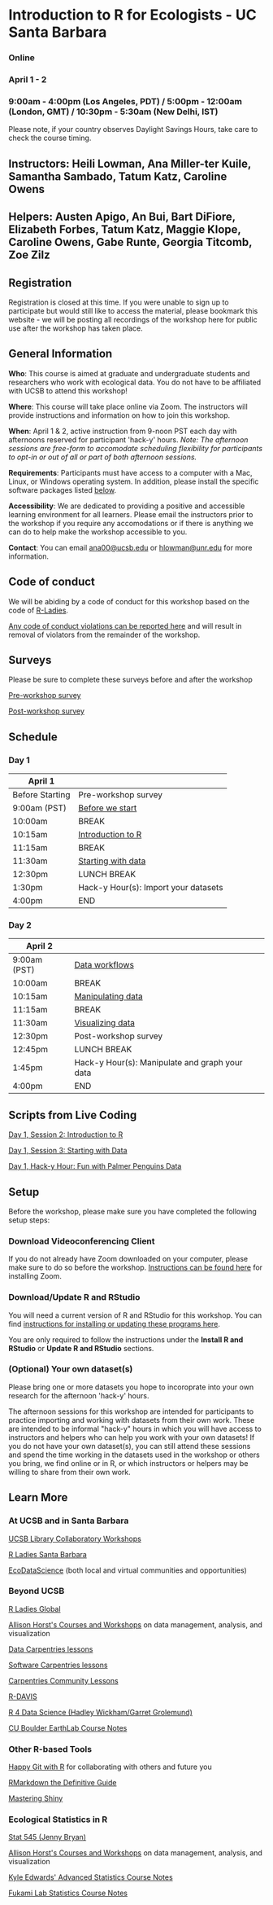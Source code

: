 # Introduction to R for Ecologists - UC Santa Barbara

### Online
### April 1 - 2
### 9:00am - 4:00pm (Los Angeles, PDT) / 5:00pm - 12:00am (London, GMT) / 10:30pm - 5:30am (New Delhi, IST)

Please note, if your country observes Daylight Savings Hours, take care to check the course timing.

## Instructors: Heili Lowman, Ana Miller-ter Kuile, Samantha Sambado, Tatum Katz, Caroline Owens

## Helpers: Austen Apigo, An Bui, Bart DiFiore, Elizabeth Forbes, Tatum Katz, Maggie Klope, Caroline Owens, Gabe Runte, Georgia Titcomb, Zoe Zilz

## Registration

Registration is closed at this time. If you were unable to sign up to participate but would still like to access the material, please bookmark this website - we will be posting all recordings of the workshop here for public use after the workshop has taken place.

## General Information

**Who**: This course is aimed at graduate and undergraduate students and researchers who work with ecological data. You do not have to be affiliated with UCSB to attend this workshop!

**Where**: This course will take place online via Zoom. The instructors will provide instructions and information on how to join this workshop.

**When**: April 1 & 2, active instruction from 9-noon PST each day with afternoons reserved for participant 'hack-y' hours. *Note: The afternoon sessions are free-form to accomodate scheduling flexibility for participants to opt-in or out of all or part of both afternoon sessions.*

**Requirements**: Participants must have access to a computer with a Mac, Linux, or Windows operating system. In addition, please install the specific software packages listed [below](#setup). 

**Accessibility**: We are dedicated to providing a positive and accessible learning environment for all learners. Please email the instructors prior to the workshop if you require any accomodations or if there is anything we can do to help make the workshop accessible to you. 

**Contact**: You can email ana00@ucsb.edu or hlowman@unr.edu for more information.

## Code of conduct

We will be abiding by a code of conduct for this workshop based on the code of [R-Ladies](https://rladies.org/code-of-conduct/). 

[Any code of conduct violations can be reported here](https://docs.google.com/forms/d/e/1FAIpQLSfISSlxKKqRxVxdvdz-ytm4581IQcXw3CrZybR3xlowCOUcag/viewform?usp=sf_link) and will result in removal of violators from the remainder of the workshop. 

## Surveys

Please be sure to complete these surveys before and after the workshop

[Pre-workshop survey](https://docs.google.com/forms/d/e/1FAIpQLSfA9eY583ScmqQsMBWYIGwnnkB_Km0hd4xDPn-_OOFngabE2w/viewform?usp=sf_link)

[Post-workshop survey](https://docs.google.com/forms/d/e/1FAIpQLSdk6nw4dWit0DpWYZXngNz4fuoUuRlNFq1sDV1cmhjkIJOtbQ/viewform?usp=sf_link)

## Schedule

### Day 1

| April 1  |  | 
| ------------- | ------------- | 
| Before Starting  | Pre-workshop survey  |
| 9:00am (PST)  | [Before we start](https://datacarpentry.org/R-ecology-lesson/00-before-we-start.html)  |
| 10:00am  | BREAK  |
| 10:15am  | [Introduction to R](https://datacarpentry.org/R-ecology-lesson/01-intro-to-r.html)  |
| 11:15am  | BREAK  |
| 11:30am  | [Starting with data](https://datacarpentry.org/R-ecology-lesson/02-starting-with-data.html)  |
| 12:30pm  | LUNCH BREAK  |
| 1:30pm  | Hack-y Hour(s): Import your datasets  |
| 4:00pm  | END  |

### Day 2

| April 2  |  | 
| ------------- | ------------- | 
| 9:00am (PST)  | [Data workflows](https://hlowman.github.io/ucsb_r_workshop/module_creation/workflows/Workflow_organization.html)  |
| 10:00am  | BREAK  |
| 10:15am  | [Manipulating data](https://datacarpentry.org/R-ecology-lesson/03-dplyr.html)  |
| 11:15am  | BREAK  |
| 11:30am  | [Visualizing data](https://datacarpentry.org/R-ecology-lesson/04-visualization-ggplot2.html)  |
| 12:30pm  | Post-workshop survey  |
| 12:45pm  | LUNCH BREAK  |
| 1:45pm  | Hack-y Hour(s): Manipulate and graph your data  |
| 4:00pm  | END  |

## Scripts from Live Coding

[Day 1, Session 2: Introduction to R](https://github.com/hlowman/ucsb_r_workshop/blob/main/live_coding/Day1_Sess2_intro_to_r.R)

[Day 1, Session 3: Starting with Data](https://github.com/hlowman/ucsb_r_workshop/blob/main/live_coding/Day1_Sess3_starting_with_data.R)

[Day 1, Hack-y Hour: Fun with Palmer Penguins Data](https://github.com/hlowman/ucsb_r_workshop/blob/main/live_coding/Day1_hacky_hour_1.R)

## Setup

Before the workshop, please make sure you have completed the following setup steps: 

### Download Videoconferencing Client

If you do not already have Zoom downloaded on your computer, please make sure to do so before the workshop. [Instructions can be found here](https://zoom.us/download) for installing Zoom. 

### Download/Update R and RStudio

You will need a current version of R and RStudio for this workshop. You can find [instructions for installing or updating these programs here](https://datacarpentry.org/R-ecology-lesson/index.html#Install_R_and_RStudio).

You are only required to follow the instructions under the **Install R and RStudio** or **Update R and RStudio** sections. 

### (Optional) Your own dataset(s)

Please bring one or more datasets you hope to incoroprate into your own research for the afternoon 'hack-y' hours. 

The afternoon sessions for this workshop are intended for participants to practice importing and working with datasets from their own work. These are intended to be informal "hack-y" hours in which you will have access to instructors and helpers who can help you work with your own datasets! If you do not have your own dataset(s), you can still attend these sessions and spend the time working in the datasets used in the workshop or others you bring, we find online or in R, or which instructors or helpers may be willing to share from their own work.

## Learn More

### At UCSB and in Santa Barbara

[UCSB Library Collaboratory Workshops](https://www.library.ucsb.edu/software-carpentry)

[R Ladies Santa Barbara](https://www.meetup.com/rladies-santa-barbara/)

[EcoDataScience](https://eco-data-science.github.io/) (both local and virtual communities and opportunities)

### Beyond UCSB

[R Ladies Global](https://rladies.org/)

[Allison Horst's Courses and Workshops](https://allisonhorst.github.io/) on data management, analysis, and visualization

[Data Carpentries lessons](https://datacarpentry.org/lessons/)

[Software Carpentries lessons](https://software-carpentry.org/lessons/)

[Carpentries Community Lessons](https://carpentries.org/community-lessons/)

[R-DAVIS](https://gge-ucd.github.io/R-DAVIS/)

[R 4 Data Science (Hadley Wickham/Garret Grolemund)](https://r4ds.had.co.nz/)

[CU Boulder EarthLab Course Notes](https://www.earthdatascience.org/courses/)

### Other R-based Tools

[Happy Git with R](https://happygitwithr.com/) for collaborating with others and future you

[RMarkdown the Definitive Guide](https://bookdown.org/yihui/rmarkdown/)

[Mastering Shiny](https://mastering-shiny.org/)

### Ecological Statistics in R

[Stat 545 (Jenny Bryan)](https://stat545.com/)

[Allison Horst's Courses and Workshops](https://allisonhorst.github.io/) on data management, analysis, and visualization

[Kyle Edwards' Advanced Statistics Course Notes](https://sites.google.com/site/kyleedwardsresearch/lecture-notes?authuser=0)

[Fukami Lab Statistics Course Notes](https://fukamilab.github.io/BIO202/index.html)

